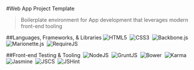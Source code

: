 #Web App Project Template

> Boilerplate environment for App development that leverages modern front-end tooling

##Languages, Frameworks, & Libraries
![HTML5](https://github.com/jhwohlgemuth/template-env-app/blob/master/assets/images/html5.gif "HTML5")
&nbsp;![CSS3](https://github.com/jhwohlgemuth/template-env-app/blob/master/assets/images/css3.gif "CSS3")
&nbsp;![Backbone.js](https://github.com/jhwohlgemuth/template-env-app/blob/master/assets/images/backbone.gif "Backbone.js")
&nbsp;![Marionette.js](https://github.com/jhwohlgemuth/template-env-app/blob/master/assets/images/marionette.gif "Marionette.js")
&nbsp;![RequireJS](https://github.com/jhwohlgemuth/template-env-app/blob/master/assets/images/require.gif "RequireJS")

##Front-end Testing & Tooling
&nbsp;![NodeJS](https://github.com/jhwohlgemuth/template-env-app/blob/master/assets/images/node.gif "NodeJS")
&nbsp;![GruntJS](https://github.com/jhwohlgemuth/template-env-app/blob/master/assets/images/grunt.gif "GruntJS")
&nbsp;![Bower](https://github.com/jhwohlgemuth/template-env-app/blob/master/assets/images/bower.gif "Bower")
&nbsp;![Karma](https://github.com/jhwohlgemuth/template-env-app/blob/master/assets/images/karma.gif "Karma")
&nbsp;![Jasmine](https://github.com/jhwohlgemuth/template-env-app/blob/master/assets/images/jasmine.gif "Jasmine")
&nbsp;![JSCS](https://github.com/jhwohlgemuth/template-env-app/blob/master/assets/images/jscs.gif "JSCS")
&nbsp;![JSHint](https://github.com/jhwohlgemuth/template-env-app/blob/master/assets/images/jshint.gif "JSHint")
